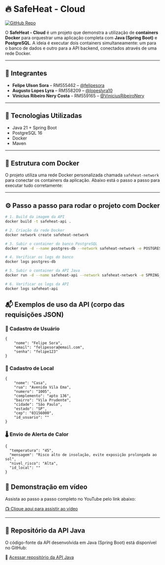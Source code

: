 # 🔥 SafeHeat - Cloud

[![GitHub Repo](https://img.shields.io/badge/GitHub-Repository-blue)](https://github.com/felipesora/safeheat-cloud)

O **SafeHeat - Cloud** é um projeto que demonstra a utilização de **containers Docker** para orquestrar uma aplicação completa com **Java (Spring Boot)** e **PostgreSQL**. A ideia é executar dois containers simultaneamente: um para o banco de dados e outro para a API backend, conectados através de uma rede Docker.

---

## 👥 Integrantes

- **Felipe Ulson Sora** – RM555462 – [@felipesora](https://github.com/felipesora)
- **Augusto Lopes Lyra** – RM558209 – [@lopeslyra10](https://github.com/lopeslyra10)
- **Vinicius Ribeiro Nery Costa** – RM559165 – [@ViniciusRibeiroNery](https://github.com/ViniciusRibeiroNery)

---

## 🚀 Tecnologias Utilizadas

- Java 21 + Spring Boot
- PostgreSQL 16
- Docker
- Maven

---

## 🧱 Estrutura com Docker

O projeto utiliza uma rede Docker personalizada chamada `safeheat-network` para conectar os containers da aplicação. Abaixo está o passo a passo para executar tudo corretamente:

---

## ⚙️ Passo a passo para rodar o projeto com Docker

```bash
# 1. Build da imagem da API
docker build -t safeheat-api .

# 2. Criação da rede Docker
docker network create safeheat-network

# 3. Subir o container do banco PostgreSQL
docker run -d --name postgres-db --network safeheat-network -e POSTGRES_DB=safeheatdb -e POSTGRES_USER=admin -e POSTGRES_PASSWORD=admin123 -v postgres_data:/var/lib/postgresql/data -p 5432:5432 postgres:16

# 4. Verificar os logs do banco
docker logs postgres-db

# 5. Subir o container da API Java
docker run -d --name safeheat-api --network safeheat-network -e SPRING_DATASOURCE_URL=jdbc:postgresql://postgres-db:5432/safeheatdb -e SPRING_DATASOURCE_USERNAME=admin -e SPRING_DATASOURCE_PASSWORD=admin123 -p 8080:8080 safeheat-api

# 6. Verificar os logs da API
docker logs safeheat-api
```

## 📬 Exemplos de uso da API (corpo das requisições JSON)

### 👤 Cadastro de Usuário

```jsonc
{
    "nome": "Felipe Sora",
    "email": "felipesora@email.com",
    "senha": "felipe123"
}
```

### 📍 Cadastro de Local

```jsonc
{
    "nome": "Casa",
    "rua": "Avenida Vila Ema",
    "numero": "1005",
    "complemento": "apto 136",
    "bairro": "Vila Prudente",
    "cidade": "São Paulo",
    "estado": "SP",
    "cep": "03156000",
    "id_usuario": ""
}
```

### 🌡️ Envio de Alerta de Calor

```jsonc
{
  "temperatura": "45",
  "mensagem": "Risco alto de insolação, evite exposição prolongada ao sol",
  "nivel_risco": "Alta",
  "id_local": ""
}
```

## 🎥 Demonstração em vídeo

Assista ao passo a passo completo no YouTube pelo link abaixo:

[📺 Clique aqui para assistir ao vídeo](https://www.youtube.com/watch?v=ATThgLka8XI)

--- 

## 📂 Repositório da API Java

O código-fonte da API desenvolvida em Java (Spring Boot) está disponível no GitHub:

🔗 [Acessar repositório da API Java](https://github.com/felipesora/safeheat-backend-java)
